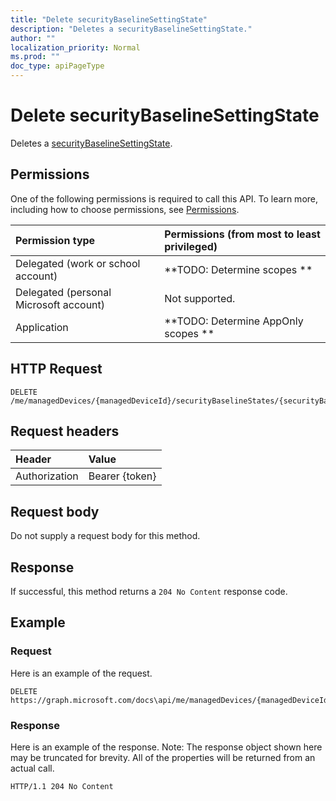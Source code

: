 ```yaml
---
title: "Delete securityBaselineSettingState"
description: "Deletes a securityBaselineSettingState."
author: ""
localization_priority: Normal
ms.prod: ""
doc_type: apiPageType
---
```


# Delete securityBaselineSettingState

Deletes a [securityBaselineSettingState](../resources/securitybaselinesettingstate.md).

## Permissions
One of the following permissions is required to call this API. To learn more, including how to choose permissions, see [Permissions](/concepts/permissions-reference.md).

|Permission type|Permissions (from most to least privileged)|
|:---|:---|
|Delegated (work or school account)|**TODO: Determine scopes **|
|Delegated (personal Microsoft account)|Not supported.|
|Application|**TODO: Determine AppOnly scopes **|

## HTTP Request
<!-- {
  "blockType": "ignored"
}
-->
``` http
DELETE /me/managedDevices/{managedDeviceId}/securityBaselineStates/{securityBaselineStateId}/settingStates/{securityBaselineSettingStateId}
```

## Request headers
|Header|Value|
|:---|:---|
|Authorization|Bearer {token}|

## Request body
Do not supply a request body for this method.

## Response
If successful, this method returns a `204 No Content` response code.

## Example

### Request
Here is an example of the request.
<!-- {
  "blockType": "request",
  "name": "delete_securitybaselinesettingstate"
}
-->
``` http
DELETE https://graph.microsoft.com/docs\api/me/managedDevices/{managedDeviceId}/securityBaselineStates/{securityBaselineStateId}/settingStates/{securityBaselineSettingStateId}
```

### Response
Here is an example of the response. Note: The response object shown here may be truncated for brevity. All of the properties will be returned from an actual call.
<!-- {
  "blockType": "response",
  "truncated": true
}
-->
``` http
HTTP/1.1 204 No Content
```


